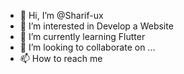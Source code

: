 - 👋 Hi, I’m @Sharif-ux
- 👀 I’m interested in Develop a Website
- 🌱 I’m currently learning Flutter
- 💞️ I’m looking to collaborate on ...
- 📫 How to reach me

<!---
Sharif-ux/Sharif-ux is a ✨ special ✨ repository because its `README.md` (this file) appears on your GitHub profile.
You can click the Preview link to take a look at your changes.
--->
